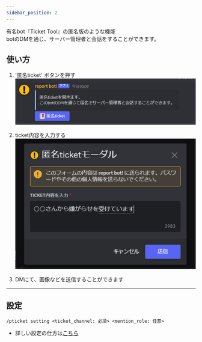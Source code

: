 ```yaml
---
sidebar_position: 2
---
```


有名bot『Ticket Tool』の匿名版のような機能  
botのDMを通じ、サーバー管理者と会話をすることができます。


## 使い方
1. '匿名ticket' ボタンを押す
![pticket_01](./assets/pticket_01.png)

2. ticket内容を入力する
![pticket_02](./assets/pticket_02.png)

3. DMにて、画像などを送信することができます

---

## 設定

```
/pticket setting <ticket_channel: 必須> <mention_role: 任意>
```
- 詳しい設定の仕方は[こちら](../quickstart/page2)